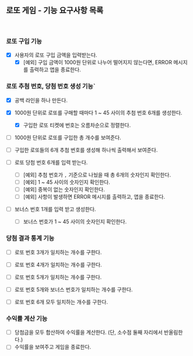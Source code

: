 ## 로또 게임 - 기능 요구사항 목록

<br>

### 로또 구입 기능

- [x] 사용자의 로또 구입 금액을 입력받는다.
  - [x] [예외] 구입 금액이 1000원 단위로 나누어 떨어지지 않는다면, ERROR 메시지를 출력하고 앱을 종료한다.

### 로또 추첨 번호, 당첨 번호 생성 기능`

- [x] 공백 라인을 하나 만든다.
- [x] 1000원 단위로 로또를 구매할 때마다 1 ~ 45 사이의 추첨 번호 6개를 생성한다.
  - [x] 구입한 로또 티켓에 번호는 오름차순으로 정렬한다.
- [ ] 1000원 단위로 로또를 구입한 총 개수를 보여준다.
- [ ] 구입한 로또들의 6개 추첨 번호를 생성해 하나씩 출력해서 보여준다.

- [ ] 로또 당첨 번호 6개를 입력 받는다.
  - [ ] [예외] 추첨 번호가 `,` 기준으로 나눴을 때 총 6개의 숫자인지 확인한다.
  - [ ] [예외] 1 ~ 45 사이의 숫자인지 확인한다.
  - [ ] [예외] 중복이 없는 숫자인지 확인한다.
  - [ ] [예외] 사항이 발생하면 ERROR 메시지를 출력하고, 앱을 종료한다.
- [ ] 보너스 번호 1개를 입력 받고 생성한다.
  - [ ] 보너스 번호가 1 ~ 45 사이의 숫자인지 확인한다.

### 당첨 결과 통계 기능

- [ ] 로또 번호 3개가 일치하는 개수를 구한다.
- [ ] 로또 번호 4개가 일치하는 개수를 구한다.
- [ ] 로또 번호 5개가 일치하는 개수를 구한다.

- [ ] 로또 번호 5개와 보너스 번호가 일치하는 개수를 구한다.
- [ ] 로또 번호 6개 모두 일치하는 개수를 구한다.

### 수익률 계산 기능

- [ ] 당첨금을 모두 합산하여 수익률을 계산한다. (단, 소수점 둘째 자리에서 반올림한다.)
- [ ] 수익률을 보여주고 게임을 종료한다.
